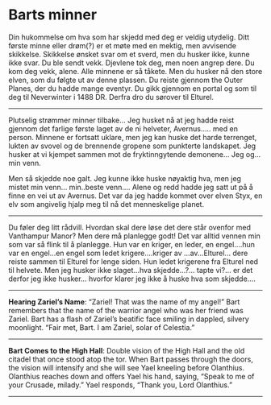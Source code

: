 # Barts minner

Din hukommelse om hva som har skjedd med deg er veldig utydelig. Ditt første minne eller drøm(?) er et møte med en mektig, men avvisende skikkelse. Skikkelse ønsket svar om et sverd, men du husker ikke, kunne ikke svar. Du ble sendt vekk. Djevlene tok deg, men noen angrep dere. Du kom deg vekk, alene. Alle minnene er så tåkete. Men du husker nå den store elven, som du følgte ut av denne plassen. Du reiste gjennom  the Outer Planes, der du hadde mange eventyr. Du gikk gjennom en portal og som til deg til Neverwinter i 1488 DR. Derfra dro du sørover til Elturel.

----

Plutselig strømmer minner tilbake... Jeg husket nå at jeg hadde reist gjennom det farlige første laget av de ni helveter, Avernus..... med en person. Minnene er fortsatt uklare, men jeg kan huske det harde terrenget, lukten av svovel og de brennende gropene som punkterte landskapet. Jeg husker at vi kjempet sammen mot de fryktinngytende demonene... Jeg og... min venn. 

Men så skjedde noe galt. Jeg kunne ikke huske nøyaktig hva, men jeg mistet min venn... min..beste venn.... Alene og redd hadde jeg satt ut på å finne en vei ut av Avernus. Det var da jeg hadde kommet over elven Styx, en elv som angivelig hjalp meg til nå det menneskelige planet.

---

Du føler deg litt rådvill. Hvordan skal dere løse det dere står ovenfor med Vanthampur Manor? Men dere må planlegge godt! Det var alltid vennen min som var så flink til å planlegge. Hun var en kriger, en leder, en engel....hun var en engel...en engel som ledet krigere....kriger av ...av...Elturel... dere reiste sammen til Elturel for lenge siden. Hun ledet krigerene fra Elturel ned til helvete. Men jeg husker ikke slaget...hva skjedde...?... tapte vi?... er det derfor jeg ikke husker... hvorfor klarer jeg ikke å huske hva som skjedde....

----

**Hearing Zariel’s Name**: “Zariel! That was the name of my angel!” Bart remembers that the name of the warrior angel who was her friend was Zariel. Bart has a flash of Zariel’s beatific face smiling in dappled, silvery moonlight. “Fair met, Bart. I am Zariel, solar of Celestia.”

---

**Bart Comes to the High Hall**: Double vision of the High Hall and the old citadel that once stood atop the tor. When Bart passes through the doors, the vision will intensify and she will see Yael kneeling before Olanthius. Olanthius reaches down and offers Yael his hand, saying, “Speak to me of your Crusade, milady.” Yael responds, “Thank you, Lord Olanthius.”

---
